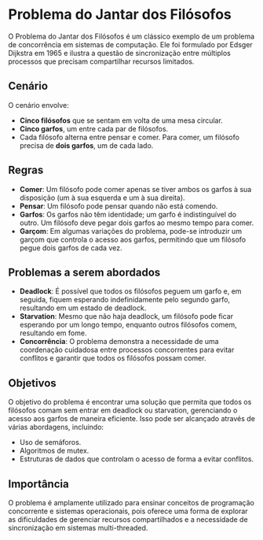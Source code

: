 # Problema do Jantar dos Filósofos

O Problema do Jantar dos Filósofos é um clássico exemplo de um problema de concorrência em sistemas de computação. Ele foi formulado por Edsger Dijkstra em 1965 e ilustra a questão de sincronização entre múltiplos processos que precisam compartilhar recursos limitados.

## Cenário

O cenário envolve:

- **Cinco filósofos** que se sentam em volta de uma mesa circular.
- **Cinco garfos**, um entre cada par de filósofos.
- Cada filósofo alterna entre pensar e comer. Para comer, um filósofo precisa de **dois garfos**, um de cada lado.

## Regras

- **Comer**: Um filósofo pode comer apenas se tiver ambos os garfos à sua disposição (um à sua esquerda e um à sua direita).
- **Pensar**: Um filósofo pode pensar quando não está comendo.
- **Garfos**: Os garfos não têm identidade; um garfo é indistinguível do outro. Um filósofo deve pegar dois garfos ao mesmo tempo para comer.
- **Garçom**: Em algumas variações do problema, pode-se introduzir um garçom que controla o acesso aos garfos, permitindo que um filósofo pegue dois garfos de cada vez.

## Problemas a serem abordados

- **Deadlock**: É possível que todos os filósofos peguem um garfo e, em seguida, fiquem esperando indefinidamente pelo segundo garfo, resultando em um estado de deadlock.
- **Starvation**: Mesmo que não haja deadlock, um filósofo pode ficar esperando por um longo tempo, enquanto outros filósofos comem, resultando em fome.
- **Concorrência**: O problema demonstra a necessidade de uma coordenação cuidadosa entre processos concorrentes para evitar conflitos e garantir que todos os filósofos possam comer.

## Objetivos

O objetivo do problema é encontrar uma solução que permita que todos os filósofos comam sem entrar em deadlock ou starvation, gerenciando o acesso aos garfos de maneira eficiente. Isso pode ser alcançado através de várias abordagens, incluindo:

- Uso de semáforos.
- Algoritmos de mutex.
- Estruturas de dados que controlam o acesso de forma a evitar conflitos.

## Importância

O problema é amplamente utilizado para ensinar conceitos de programação concorrente e sistemas operacionais, pois oferece uma forma de explorar as dificuldades de gerenciar recursos compartilhados e a necessidade de sincronização em sistemas multi-threaded.

